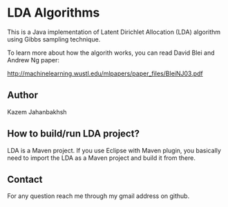 LDA Algorithms
==============

This is a Java implementation of Latent Dirichlet Allocation (LDA) algorithm using Gibbs sampling technique.

To learn more about how the algorith works, you can read David Blei and Andrew Ng paper:

http://machinelearning.wustl.edu/mlpapers/paper_files/BleiNJ03.pdf

## Author
 
Kazem Jahanbakhsh

## How to build/run LDA project?
LDA is a Maven project. If you use Eclipse with Maven plugin, you basically need to import the LDA as a Maven project and build it from there.

## Contact

For any question reach me through my gmail address on github.
